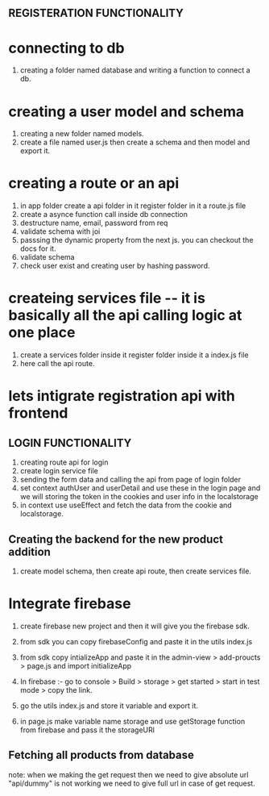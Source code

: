 ## REGISTERATION FUNCTIONALITY

# connecting to db

1. creating a folder named database and writing a function to connect a db.

# creating a user model and schema

1. creating a new folder named models.
2. create a file named user.js then create a schema and then model and export it.

# creating a route or an api 

1. in app folder create a api folder in it register folder in it a route.js file
2. create a asynce function call inside db connection
3. destructure name, email, password from req
4. validate schema with joi 
5. passsing the dynamic property from the next js. you can checkout the docs for it.
6. validate schema
7. check user exist and creating user by hashing password.

# createing services file -- it is basically all the api calling logic at one place 

1. create a services folder inside it register folder inside it a index.js file
2. here call the api route.

# lets intigrate registration api with frontend 

## LOGIN FUNCTIONALITY

1. creating route api for login
2. create login service file
3. sending the form data and calling the api from page of login folder
4. set context authUser and userDetail and use these in the login page and we will storing the token in the cookies and user info in the localstorage
5. in context use useEffect and fetch the data from the cookie and localstorage.

## Creating the backend for the new product addition

1. create model schema, then create api route, then create services file.

# Integrate firebase 

1. create firebase new project and then it will give you the firebase sdk.
2. from sdk you can copy firebaseConfig and paste it in the utils index.js
3. from sdk copy intializeApp and paste it in the admin-view > add-proucts > page.js and import initializeApp

4. In firebase :- go to console > Build > storage > get started > start in test mode > copy the link.
5. go the utils index.js and store it variable and export it.
6. in page.js make variable name storage and use getStorage function from firebase and pass it the storageURl


## Fetching all products from database

note: when we making the get request then we need to give absolute url "api/dummy" is not working we need to give full url in case of get request.
